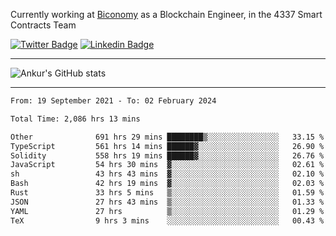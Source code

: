 Currently working at [Biconomy](https://biconomy.io/) as a Blockchain Engineer, in the 4337 Smart Contracts Team

 [![Twitter Badge](https://img.shields.io/badge/-@ankurdubey521-1ca0f1?style=flat-square&labelColor=1ca0f1&logo=twitter&logoColor=white&link=https://twitter.com/ankurdubey521)](https://twitter.com/ankurdubey521) [![Linkedin Badge](https://img.shields.io/badge/-ankurdubey521-blue?style=flat-square&logo=Linkedin&logoColor=white&link=https://www.linkedin.com/in/ankurdubey521/)](https://www.linkedin.com/in/ankurdubey521/)

<hr/>

![Ankur's GitHub stats](https://github-readme-stats.vercel.app/api?username=ankurdubey521&count_private=true&theme=radical)

<hr/>

<!--START_SECTION:waka-->

```txt
From: 19 September 2021 - To: 02 February 2024

Total Time: 2,086 hrs 13 mins

Other              691 hrs 29 mins ████████▒░░░░░░░░░░░░░░░░   33.15 %
TypeScript         561 hrs 14 mins ██████▓░░░░░░░░░░░░░░░░░░   26.90 %
Solidity           558 hrs 19 mins ██████▓░░░░░░░░░░░░░░░░░░   26.76 %
JavaScript         54 hrs 30 mins  ▓░░░░░░░░░░░░░░░░░░░░░░░░   02.61 %
sh                 43 hrs 43 mins  ▓░░░░░░░░░░░░░░░░░░░░░░░░   02.10 %
Bash               42 hrs 19 mins  ▓░░░░░░░░░░░░░░░░░░░░░░░░   02.03 %
Rust               33 hrs 5 mins   ▒░░░░░░░░░░░░░░░░░░░░░░░░   01.59 %
JSON               27 hrs 43 mins  ▒░░░░░░░░░░░░░░░░░░░░░░░░   01.33 %
YAML               27 hrs          ▒░░░░░░░░░░░░░░░░░░░░░░░░   01.29 %
TeX                9 hrs 3 mins    ░░░░░░░░░░░░░░░░░░░░░░░░░   00.43 %
```

<!--END_SECTION:waka-->
